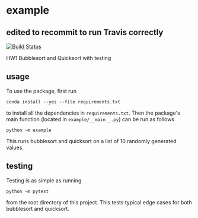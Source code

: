 # example
## edited to recommit to run Travis correctly

[![Build
Status](https://travis-ci.org/alisonsu/example.svg?branch=master)](https://travis-ci.org/alisonsu/example)

HW1 Bubblesort and Quicksort with testing

## usage

To use the package, first run

```
conda install --yes --file requirements.txt
```

to install all the dependencies in `requirements.txt`. Then the package's
main function (located in `example/__main__.py`) can be run as follows

```
python -m example
```
This runs bubblesort and quicksort on a list of 10 randomly generated values.


## testing

Testing is as simple as running

```
python -m pytest
```

from the root directory of this project. This tests typical edge cases for both bubblesort and quicksort.
